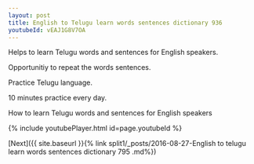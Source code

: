 ```yaml
---
layout: post
title: English to Telugu learn words sentences dictionary 936 
youtubeId: vEAJ1G8V7OA
---
```

 
 
Helps to learn Telugu words and sentences for English speakers.

Opportunitiy to repeat the words sentences. 

Practice Telugu language. 
 
10 minutes practice every day. 
 
How to learn Telugu words and sentences for English speakers 
 
{% include youtubePlayer.html id=page.youtubeId %}
 
 
[Next]({{ site.baseurl }}{% link  split1/_posts/2016-08-27-English to telugu learn words sentences dictionary 795 .md%})
 
